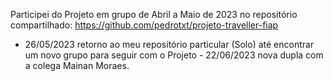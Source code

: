 Participei do Projeto em grupo de Abril a Maio de 2023 no repositório compartilhado: https://github.com/pedrotxt/projeto-traveller-fiap 
- 26/05/2023 retorno ao meu repositório particular (Solo) até encontrar um novo grupo para seguir com o Projeto - 22/06/2023 nova dupla com a colega Mainan Moraes.